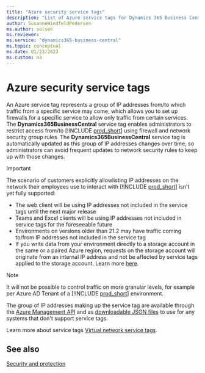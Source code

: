 ```yaml
---
title: "Azure security service tags"
description: "List of Azure service tags for Dynamics 365 Business Central"
author: SusanneWindfeldPedersen
ms.author: solsen
ms.reviewer: 
ms.service: "dynamics365-business-central"
ms.topic: conceptual
ms.date: 01/23/2023
ms.custom: na
---
```


# Azure security service tags

An Azure service tag represents a group of IP addresses from/to which traffic from a specific service may come, which allows you to set up firewalls for a specific service to allow only traffic from certain services. The **Dynamics365BusinessCentral** service tag enables administrators to restrict access from/to [!INCLUDE [prod_short](../developer/includes/prod_short.md)] using firewall and network security group rules. The **Dynamics365BusinessCentral** service tag is automatically updated as this group of IP addresses changes over time, so administrators can avoid frequent updates to network security rules to keep up with those changes.

> [!IMPORTANT]  
> The scenario of customers explicitly allowlisting IP addresses on the network their employees use to interact with [!INCLUDE [prod_short](../developer/includes/prod_short.md)] isn't yet fully supported:  
>  - The web client will be using IP addresses not included in the service tags until the next major release
>  - Teams and Excel clients will be using IP addresses not included in service tags for the foreseeable future
>  - Environments on versions older than 21.2 may have traffic coming to/from IP addresses not included in the service tag
>  - If you write data from your environment directly to a storage account in the same or a paired Azure region, requests on the storage account will originate from an internal IP address and not be affected by service tags applied to the storage account. Learn more [here](/azure/storage/common/storage-network-security?tabs=azure-portal#grant-access-from-an-internet-ip-range).

> [!NOTE]  
> It will not be possible to control traffic on more granular levels, for example per Azure AD Tenant of a [!INCLUDE [prod_short](../developer/includes/prod_short.md)] environment.

The group of IP addresses making up the service tag are available through the [Azure Management API](https://learn.microsoft.com/en-us/rest/api/virtualnetwork/service-tags/list?tabs=HTTP) and as [downloadable JSON files](/azure/virtual-network/service-tags-overview#discover-service-tags-by-using-downloadable-json-files) to use for any systems that don't support service tags.

Learn more about service tags [Virtual network service tags](/azure/virtual-network/service-tags-overview).

## See also

[Security and protection](Security-and-Protection.md)  
